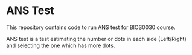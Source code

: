 # ANS Test

This repository contains code to run ANS test for BIOS0030 course.

ANS test is a test estimating the number or dots in each side (Left/Right) and selecting the one which has more dots.
